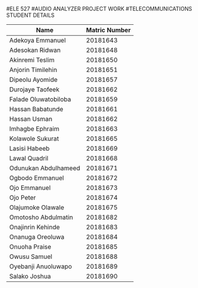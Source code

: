 #ELE 527
#AUDIO ANALYZER PROJECT WORK
#TELECOMMUNICATIONS STUDENT DETAILS


| Name                  | Matric Number |
|-----------------------|---------------|
| Adekoya Emmanuel      | 20181643      |
| Adesokan Ridwan       | 20181648      |
| Akinremi Teslim       | 20181650      |
| Anjorin Timilehin     | 20181651      |
| Dipeolu Ayomide       | 20181657      |
| Durojaye Taofeek      | 20181662      |
| Falade Oluwatobiloba  | 20181659      |
| Hassan Babatunde      | 20181661      |
| Hassan Usman          | 20181662      |
| Imhagbe Ephraim       | 20181663      |
| Kolawole Sukurat      | 20181665      |
| Lasisi Habeeb         | 20181669      |
| Lawal Quadril         | 20181668      |
| Odunukan Abdulhameed  | 20181671      |
| Ogbodo Emmanuel       | 20181672      |
| Ojo Emmanuel          | 20181673      |
| Ojo Peter             | 20181674      |
| Olajumoke Olawale     | 20181675      |
| Omotosho Abdulmatin   | 20181682      |
| Onajinrin Kehinde     | 20181683      |
| Onanuga Oreoluwa      | 20181684      |
| Onuoha Praise         | 20181685      |
| Owusu Samuel          | 20181688      |
| Oyebanji Anuoluwapo   | 20181689      |
| Salako Joshua         | 20181690      |
